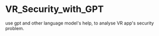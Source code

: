 # VR_Security_with_GPT
use gpt and other language model's help, to analyse VR app's security problem.
